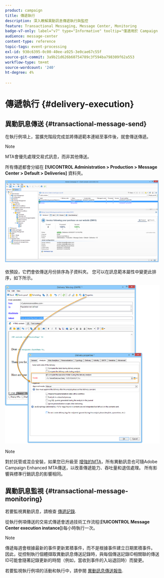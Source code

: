 ```yaml
---
product: campaign
title: 傳遞執行
description: 深入瞭解異動訊息傳遞執行與監控
feature: Transactional Messaging, Message Center, Monitoring
badge-v7-only: label="v7" type="Informative" tooltip="僅適用於 Campaign Classic v7"
audience: message-center
content-type: reference
topic-tags: event-processing
exl-id: 930c6395-0c00-40ee-a925-3e0cae67c55f
source-git-commit: 3a9b21d626b60754789c3f594ba798309f62a553
workflow-type: tm+mt
source-wordcount: '240'
ht-degree: 4%

---
```


# 傳遞執行 {#delivery-execution}



## 異動訊息傳送 {#transactional-message-send}

在執行例項上，當擴充階段完成並將傳遞範本連結至事件後，就會傳送傳遞。

>[!NOTE]
>
>MTA會優先處理交易式訊息，而非其他傳送。

所有傳遞都會分組在 **[!UICONTROL Administration > Production > Message Center > Default > Deliveries]** 資料夾。

![](assets/messagecenter_deliveries_execinstances_001.png)

依預設，它們會依傳送月份排序為子資料夾。 您可以在訊息範本屬性中變更此排序，如下所示。

![](assets/messagecenter_deliveries_properties_001.png)

>[!NOTE]
>
>對於託管或混合安裝，如果您已升級至 [增強的MTA](../../delivery/using/sending-with-enhanced-mta.md)，所有異動訊息也可隨Adobe Campaign Enhanced MTA傳送，以改善傳遞能力、吞吐量和退信處理。 所有影響與標準行銷訊息的影響相同。

## 異動訊息監視 {#transactional-message-monitoring}

若要監視異動訊息，請檢查 [傳遞記錄](../../delivery/using/delivery-dashboard.md#delivery-logs-and-history).

從執行例項傳送的交易式傳遞會透過技術工作流程(**[!UICONTROL Message Center execution instance]**)每小時執行一次。

>[!NOTE]
>
>傳遞每週會根據最新的事件更新累積事件，而不是根據事件建立日期累積事件。 因此，從控制執行個體擷取異動訊息傳送記錄時，與每個傳送記錄ID相關聯的傳送ID可能會隨著記錄更新的時間（例如，當收到事件的入站退回時）而變更。

<!--The transactional deliveries sent from the execution instance are synchronized back to the control instance as follows.

Let's take a [delivery template](../../message-center/using/introduction.md) labelled *Template_1*.

1. An event corresponding to *Template_1* is received on the execution instance.
1. The **Processing real time events** (rtEventsProcessing) workflow processes the event and searches for an existing delivery for the current month.

    >[!NOTE]
    >
    >If not found, a new delivery is created and the event is assigned to the new delivery.

1. The transactional email is sent and the delivery status changes to **[!UICONTROL Sent]**.
1. The **Message Center execution instance** (mcSync_mcExec) workflow retrieves the delivery logs from the execution instance and updates the delivery logs on the control instance.
1. The control instance searches for an existing delivery for week 40 (2020-09-28_Template_1).

    >[!NOTE]
    >
    >If not found, a new delivery is created.

1. The week after, an inbound bounce is received for the event.
1. The status of the event changes to **[!UICONTROL Delivery failed]**.
1. The **Message Center execution instance** (mcSync_mcExec) workflow retrieves the delivery logs from the execution instance and searches for a delivery for week 41 (2020-10-05_Template_1) to update the delivery logs. The delivery logs are then linked to a new delivery for the current week.

To summarize, the deliveries weekly accumulate the events based on the latest event update, and not on the event creation date.

Therefore, when extracting transactional messaging delivery logs from the control instance, the delivery ID associated with each delivery log ID changes every week.-->

若要監視執行例項的活動和執行中，請參閱 [異動訊息傳送報告](../../message-center/using/about-transactional-messaging-reports.md).
